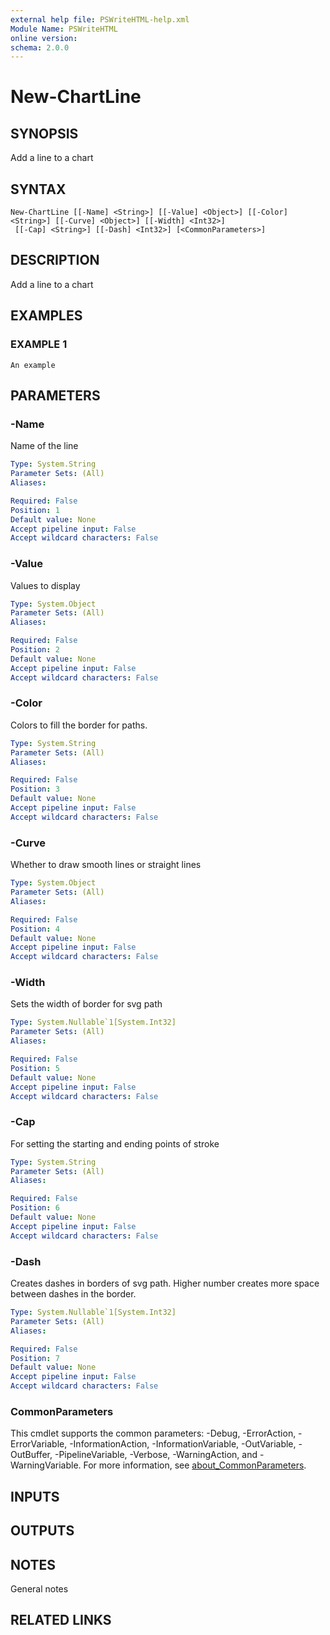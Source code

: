 ```yaml
---
external help file: PSWriteHTML-help.xml
Module Name: PSWriteHTML
online version:
schema: 2.0.0
---
```


# New-ChartLine

## SYNOPSIS
Add a line to a chart

## SYNTAX

```
New-ChartLine [[-Name] <String>] [[-Value] <Object>] [[-Color] <String>] [[-Curve] <Object>] [[-Width] <Int32>]
 [[-Cap] <String>] [[-Dash] <Int32>] [<CommonParameters>]
```

## DESCRIPTION
Add a line to a chart

## EXAMPLES

### EXAMPLE 1
```
An example
```

## PARAMETERS

### -Name
Name of the line

```yaml
Type: System.String
Parameter Sets: (All)
Aliases:

Required: False
Position: 1
Default value: None
Accept pipeline input: False
Accept wildcard characters: False
```

### -Value
Values to display

```yaml
Type: System.Object
Parameter Sets: (All)
Aliases:

Required: False
Position: 2
Default value: None
Accept pipeline input: False
Accept wildcard characters: False
```

### -Color
Colors to fill the border for paths.

```yaml
Type: System.String
Parameter Sets: (All)
Aliases:

Required: False
Position: 3
Default value: None
Accept pipeline input: False
Accept wildcard characters: False
```

### -Curve
Whether to draw smooth lines or straight lines

```yaml
Type: System.Object
Parameter Sets: (All)
Aliases:

Required: False
Position: 4
Default value: None
Accept pipeline input: False
Accept wildcard characters: False
```

### -Width
Sets the width of border for svg path

```yaml
Type: System.Nullable`1[System.Int32]
Parameter Sets: (All)
Aliases:

Required: False
Position: 5
Default value: None
Accept pipeline input: False
Accept wildcard characters: False
```

### -Cap
For setting the starting and ending points of stroke

```yaml
Type: System.String
Parameter Sets: (All)
Aliases:

Required: False
Position: 6
Default value: None
Accept pipeline input: False
Accept wildcard characters: False
```

### -Dash
Creates dashes in borders of svg path.
Higher number creates more space between dashes in the border.

```yaml
Type: System.Nullable`1[System.Int32]
Parameter Sets: (All)
Aliases:

Required: False
Position: 7
Default value: None
Accept pipeline input: False
Accept wildcard characters: False
```

### CommonParameters
This cmdlet supports the common parameters: -Debug, -ErrorAction, -ErrorVariable, -InformationAction, -InformationVariable, -OutVariable, -OutBuffer, -PipelineVariable, -Verbose, -WarningAction, and -WarningVariable. For more information, see [about_CommonParameters](http://go.microsoft.com/fwlink/?LinkID=113216).

## INPUTS

## OUTPUTS

## NOTES
General notes

## RELATED LINKS
